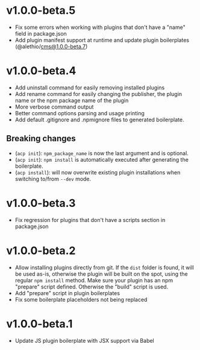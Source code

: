 # v1.0.0-beta.5

- Fix some errors when working with plugins that don't have a "name" field in package.json
- Add plugin manifest support at runtime and update plugin boilerplates (@alethio/cms@1.0.0-beta.7)

# v1.0.0-beta.4

- Add uninstall command for easily removing installed plugins
- Add rename command for easily changing the publisher, the plugin name or the npm package name of the plugin
- More verbose command output
- Better command options parsing and usage printing
- Add default .gitignore and .npmignore files to generated boilerplate.

## Breaking changes
- (`acp init`): `npm_package_name` is now the last argument and is optional.
- (`acp init`): `npm install` is automatically executed after generating the boilerplate.
- (`acp install`): will now overwrite existing plugin installations when switching to/from `--dev` mode.

# v1.0.0-beta.3

- Fix regression for plugins that don't have a scripts section in package.json

# v1.0.0-beta.2

- Allow installing plugins directly from git. If the `dist` folder is found, it will be used as-is, otherwise the plugin will be built on the spot, using the regular `npm install` method. Make sure your plugin has an npm "prepare" script defined. Otherwise the "build" script is used.
- Add "prepare" script in plugin boilerplates
- Fix some boilerplate placeholders not being replaced

# v1.0.0-beta.1

- Update JS plugin boilerplate with JSX support via Babel
